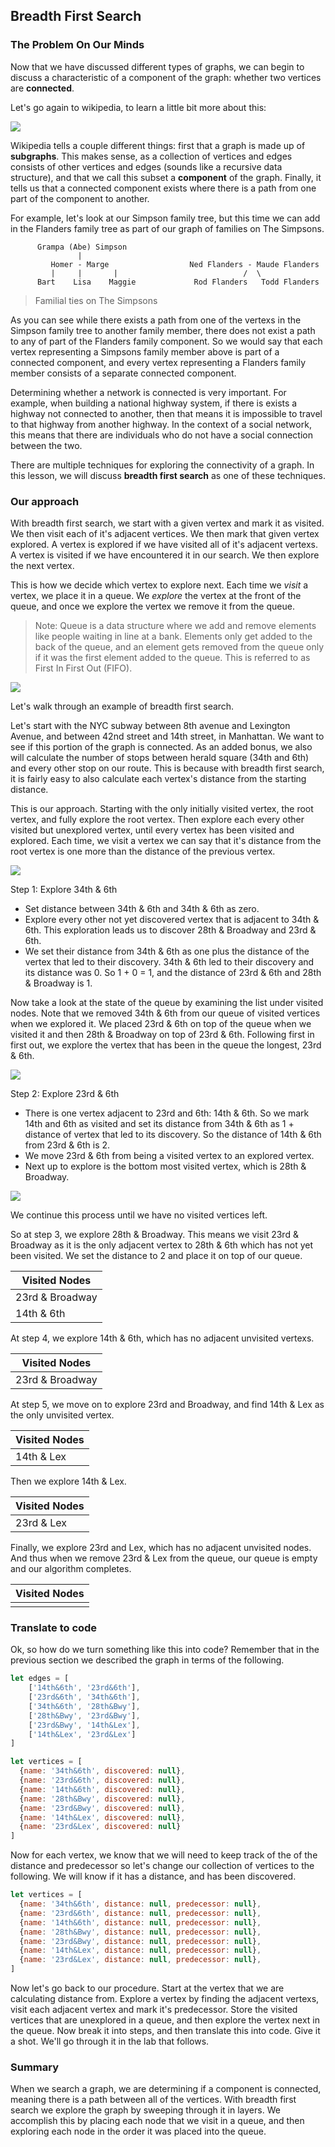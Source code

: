 ## Breadth First Search

### The Problem On Our Minds

Now that we have discussed different types of graphs, we can begin to discuss a characteristic of a component of the graph: whether two vertices are **connected**.  

Let's go again to wikipedia, to learn a little bit more about this:

![](https://s3-us-west-2.amazonaws.com/curriculum-content/algorithms/connecting-components.png)


Wikipedia tells a couple different things: first that a graph is made up of **subgraphs**.  This makes sense, as a collection of vertices and edges consists of other vertices and edges (sounds like a recursive data structure), and that we call this subset a **component** of the graph.  Finally, it tells us that a connected component exists where there is a path from one part of the component to another.  

For example, let's look at our Simpson family tree, but this time we can add in the Flanders family tree as part of our graph of families on The Simpsons.  

```text
      Grampa (Abe) Simpson                  
               |                                         
  		 Homer - Marge                  Ned Flanders - Maude Flanders
         |     |       |                            /  \
      Bart    Lisa    Maggie             Rod Flanders   Todd Flanders
```  
> Familial ties on The Simpsons

As you can see while there exists a path from one of the vertexs in the Simpson family tree to another family member, there does not exist a path to any of part of the Flanders family component.  So we would say that each vertex representing a Simpsons family member above is part of a connected component, and every vertex representing a Flanders family member consists of a separate connected component.

Determining whether a network is connected is very important.  For example, when building a national highway system, if there is exists a highway not connected to another, then that means it is impossible to travel to that highway from another highway.  In the context of a social network, this means that there are individuals who do not have a social connection between the two.   

There are multiple techniques for exploring the connectivity of a graph.  In this lesson, we will discuss **breadth first search** as one of these techniques.

### Our approach

With breadth first search, we start with a given vertex and mark it as visited.  We then visit each of it's adjacent vertices.  We then mark that given vertex explored.  A vertex is explored if we have visited all of it's adjacent vertexs.  A vertex is visited if we have encountered it in our search.  We then explore the next vertex.

This is how we decide which vertex to explore next.  Each time we *visit* a vertex, we place it in a queue.  We *explore* the vertex at the front of the queue, and once we explore the vertex we remove it from the queue.

>Note: Queue is a data structure where we add and remove elements like people waiting in line at a bank.  Elements only get added to the back of the queue, and an element gets removed from the queue only if it was the first element added to the queue.  This is referred to as First In First Out (FIFO).

![](https://s3-us-west-2.amazonaws.com/curriculum-content/algorithms/bank-line.jpg)

Let's walk through an example of breadth first search.

Let's start with the NYC subway between 8th avenue and Lexington Avenue, and between 42nd street and 14th street, in Manhattan.  We want to see if this portion of the graph is connected.  As an added bonus, we also will calculate the number of stops between herald square (34th and 6th) and every other stop on our route.  This is because with breadth first search, it is fairly easy to also calculate each vertex's distance from the starting distance.   

This is our approach.  Starting with the only initially visited vertex, the root vertex, and fully explore the root vertex.  Then explore each every other visited but unexplored vertex, until every vertex has been visited and explored.  Each time, we visit a vertex we can say that it's distance from the root vertex is one more than the distance of the previous vertex.

![](https://s3-us-west-2.amazonaws.com/curriculum-content/algorithms/graphedstops.png)


Step 1: Explore 34th & 6th

* Set distance between 34th & 6th and 34th & 6th as zero.
* Explore every other not yet discovered vertex that is adjacent to 34th & 6th.  This exploration leads us to discover 28th & Broadway and 23rd & 6th.  
* We set their distance from 34th & 6th as one plus the distance of the vertex that led to their discovery.  34th & 6th led to their discovery and its distance was 0.  So 1 + 0 = 1, and the distance of 23rd & 6th and 28th & Broadway is 1.

Now take a look at the state of the queue by examining the list under visited nodes.  Note that we removed 34th & 6th from our queue of visited vertices when we explored it.  We placed 23rd & 6th on top of the queue when we visited it and then 28th & Broadway on top of 23rd & 6th. Following first in first out, we explore the vertex that has been in the queue the longest, 23rd & 6th.  

![](https://s3-us-west-2.amazonaws.com/curriculum-content/algorithms/subwaydistance1.png)

Step 2: Explore 23rd & 6th

* There is one vertex adjacent to 23rd and 6th: 14th & 6th.  So we mark 14th and 6th as visited and set its distance from 34th & 6th as 1 + distance of vertex that led to its discovery.  So the distance of 14th & 6th from 23rd & 6th is 2.
* We move 23rd & 6th from being a visited vertex to an explored vertex.
* Next up to explore is the bottom most visited vertex, which is 28th & Broadway.

![](https://s3-us-west-2.amazonaws.com/curriculum-content/algorithms/subwaydistance2.png)

We continue this process until we have no visited vertices left.

So at step 3, we explore 28th & Broadway.  This means we visit 23rd & Broadway as it is the only adjacent vertex to 28th & 6th which has not yet been visited.  We set the distance to 2 and place it on top of our queue.  

| Visited Nodes        
| -------------
| 23rd & Broadway |
| 14th & 6th      |

At step 4, we explore 14th & 6th, which has no adjacent unvisited vertexs.  

| Visited Nodes        
| -------------
| 23rd & Broadway |

At step 5, we move on to explore 23rd and Broadway, and find 14th & Lex as the only unvisited vertex.

| Visited Nodes        
| -------------
| 14th & Lex |

Then we explore 14th & Lex.

| Visited Nodes        
| -------------
| 23rd & Lex |

Finally, we explore 23rd and Lex, which has no adjacent unvisited nodes.  And thus when we remove 23rd & Lex from the queue, our queue is empty and our algorithm completes.

| Visited Nodes        
| -------------
|   |

### Translate to code

Ok, so how do we turn something like this into code?  Remember that in the previous section we described the graph in terms of the following.

```javascript
let edges = [
	['14th&6th', '23rd&6th'],
	['23rd&6th', '34th&6th'],
	['34th&6th', '28th&Bwy'],
	['28th&Bwy', '23rd&Bwy'],
	['23rd&Bwy', '14th&Lex'],
	['14th&Lex', '23rd&Lex']
]

let vertices = [
  {name: '34th&6th', discovered: null},
  {name: '23rd&6th', discovered: null},
  {name: '14th&6th', discovered: null},
  {name: '28th&Bwy', discovered: null},
  {name: '23rd&Bwy', discovered: null},
  {name: '14th&Lex', discovered: null},
  {name: '23rd&Lex', discovered: null}
]
```



Now for each vertex, we know that we will need to keep track of the of the distance and predecessor so let's change our collection of vertices to the following.  We will know if it has a distance, and has been discovered.

```javascript
let vertices = [
  {name: '34th&6th', distance: null, predecessor: null},
  {name: '23rd&6th', distance: null, predecessor: null},
  {name: '14th&6th', distance: null, predecessor: null},
  {name: '28th&Bwy', distance: null, predecessor: null},
  {name: '23rd&Bwy', distance: null, predecessor: null},
  {name: '14th&Lex', distance: null, predecessor: null},
  {name: '23rd&Lex', distance: null, predecessor: null},
]
```

Now let's go back to our procedure.  Start at the vertex that we are calculating distance from.  Explore a vertex by finding the adjacent vertexs, visit each adjacent vertex and mark it's predecessor.  Store the visited vertices that are unexplored in a queue, and then explore the vertex next in the queue.  Now break it into steps, and then translate this into code.  Give it a shot.  We'll go through it in the lab that follows.

### Summary

When we search a graph, we are determining if a component is connected, meaning there is a path between all of the vertices.  With breadth first search we explore the graph by sweeping through it in layers.  We accomplish this by placing each node that we visit in a queue, and then exploring each node in the order it was placed into the queue.  
